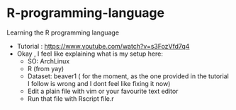 # R-programming-language
Learning the R programming language

+ Tutorial : https://www.youtube.com/watch?v=s3FozVfd7q4
+ Okay , I feel like explaining what is my setup here:
	+ SO: ArchLinux
	+ R (from yay)
	+ Dataset: beaver1 ( for the moment, as the one provided in the tutorial I follow is wrong and I dont feel like fixing it now)
	+ Edit a plain file with vim or your favourite text editor
	+ Run that file with Rscript file.r
